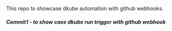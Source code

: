 This repo to showcase dkube automation with github webhooks.
##### Commit1 - to show case dkube run trigger with github webhook
